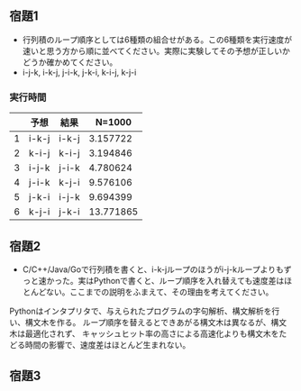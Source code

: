 ## 宿題1

- 行列積のループ順序としては6種類の組合せがある。この6種類を実行速度が速いと思う方から順に並べてください。実際に実験してその予想が正しいかどうか確かめてください。
- i-j-k, i-k-j, j-i-k, j-k-i, k-i-j, k-j-i


### 実行時間
|  | 予想 | 結果 | N=1000 |
| --- | --- | --- | --- |
| 1 | i-k-j | i-k-j | 3.157722 |
| 2 | k-i-j | k-i-j | 3.194846 |
| 3 | i-j-k | j-i-k | 4.780624 |
| 4 | j-i-k | k-j-i | 9.576106 |
| 5 | j-k-i | i-j-k | 9.694399 |
| 6 | k-j-i | j-k-i | 13.771865 |


## 宿題2

- C/C++/Java/Goで行列積を書くと、i-k-jループのほうがi-j-kループよりもずっと速かった。実はPythonで書くと、ループ順序を入れ替えても速度差はほとんどない。ここまでの説明をふまえて、その理由を考えてください。

Pythonはインタプリタで、与えられたプログラムの字句解析、構文解析を行い、構文木を作る。
ループ順序を替えるとできあがる構文木は異なるが、構文木は最適化されず、
キャッシュヒット率の高さによる高速化よりも構文木をたどる時間の影響で、速度差はほとんど生まれない。


## 宿題3
